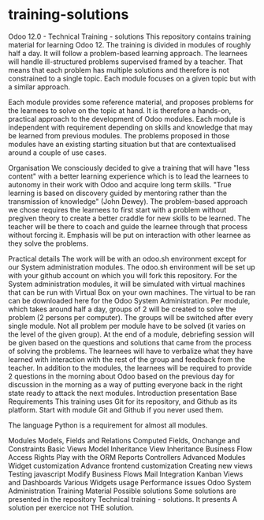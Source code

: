 # training-solutions
Odoo 12.0 - Technical Training - solutions
This repository contains training material for learning Odoo 12. The training is divided in modules of roughly half a day. It will follow a problem-based learning approach. The learnees will handle ill-structured problems supervised framed by a teacher. That means that each problem has multiple solutions and therefore is not constrained to a single topic. Each module focuses on a given topic but with a similar approach.

Each module provides some reference material, and proposes problems for the learnees to solve on the topic at hand. It is therefore a hands-on, practical approach to the development of Odoo modules. Each module is independent with requirement depending on skills and knowledge that may be learned from previous modules. The problems proposed in those modules have an existing starting situation but that are contextualised around a couple of use cases.

Organisation
We consciously decided to give a training that will have "less content" with a better learning experience which is to lead the learnees to autonomy in their work with Odoo and acquire long term skills. "True learning is based on discovery guided by mentoring rather than the transmission of knowledge" (John Dewey). The problem-based approach we chose requires the learnees to first start with a problem without pregiven theory to create a better craddle for new skills to be learned. The teacher will be there to coach and guide the learnee through that process without forcing it. Emphasis will be put on interaction with other learnee as they solve the problems.

Practical details
The work will be with an odoo.sh environment except for our System administration modules. The odoo.sh environment will be set up with your github account on which you will fork this repository. For the System administration modules, it will be simulated with virtual machines that can be run with Virtual Box on your own machines. The virtual to be ran can be downloaded here for the Odoo System Administration.
Per module, which takes around half a day, groups of 2 will be created to solve the problem (2 persons per computer). The groups will be switched after every single module. Not all problem per module have to be solved (it varies on the level of the given group).
At the end of a module, debriefing session will be given based on the questions and solutions that came from the process of solving the problems. The learnees will have to verbalize what they have learned with interaction with the rest of the group and feedback from the teacher.
In addition to the modules, the learnees will be required to provide 2 questions in the morning about Odoo based on the previous day for discussion in the morning as a way of putting everyone back in the right state ready to attack the next modules.
Introduction presentation
Base Requirements
This training uses Git for its repository, and Github as its platform. Start with module Git and Github if you never used them.

The language Python is a requirement for almost all modules.

Modules
Models, Fields and Relations
Computed Fields, Onchange and Constraints
Basic Views
Model Inheritance
View Inheritance
Business Flow
Access Rights
Play with the ORM
Reports
Controllers
Advanced Modules
Widget customization
Advance frontend customization
Creating new views
Testing javascript
Modify Business Flows
Mail Integration
Kanban Views and Dashboards
Various Widgets usage
Performance issues
Odoo System Administration
Training Material
Possible solutions
Some solutions are presented in the repository Technical training - solutions. It presents A solution per exercice not THE solution.
